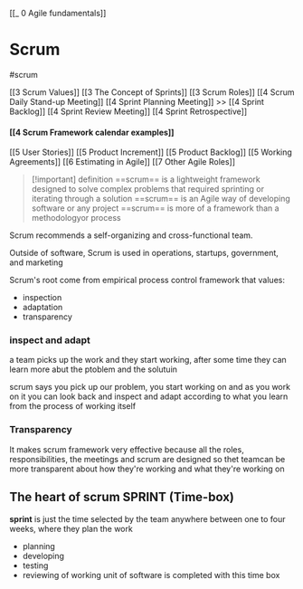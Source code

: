 [[_ 0 Agile fundamentals]]
# Scrum
#scrum 

[[3 Scrum Values]]
[[3 The Concept of Sprints]]
[[3 Scrum Roles]]
[[4 Scrum Daily Stand-up Meeting]]
[[4 Sprint Planning Meeting]]  >> [[4 Sprint Backlog]]
[[4 Sprint Review Meeting]]
[[4 Sprint Retrospective]]
#### [[4 Scrum Framework calendar examples]]
[[5 User Stories]]
[[5 Product Increment]]
[[5 Product Backlog]]
[[5 Working Agreements]]
[[6 Estimating in Agile]]
[[7 Other Agile Roles]]

>[!important] definition
>==scrum== is a lightweight framework designed to solve complex problems that required sprinting or iterating through a solution
>==scrum== is an Agile way of developing software or any project
>==scrum== is more of a framework than a methodologyor process

Scrum recommends a self-organizing and cross-functional team.

Outside of software, Scrum is used in operations, startups, government, and marketing


Scrum's root come from empirical process control framework that values:
- inspection
- adaptation
- transparency

### inspect and adapt
a team picks up the work and they start working, after some time they can learn more abut the ptoblem and the solutuin

scrum says you pick up our problem, you start working on and as you work on it you can look back and inspect and adapt according to what you learn from the process of working itself

### Transparency
It makes scrum framework very effective because all the roles, responsibilities, the meetings and scrum are designed so thet teamcan be more transparent about how they're working and what they're working on

## The heart of scrum SPRINT (Time-box)
**sprint** is just the time selected by the team anywhere between one to four weeks, where they plan the work
- planning
- developing
- testing
- reviewing
of working unit of software is completed with this time box












